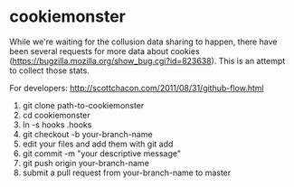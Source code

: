 cookiemonster
=============
While we're waiting for the collusion data sharing to happen, there have been several requests for more data about cookies (https://bugzilla.mozilla.org/show_bug.cgi?id=823638). This is an attempt to collect those stats.

For developers: http://scottchacon.com/2011/08/31/github-flow.html

1. git clone path-to-cookiemonster
2. cd cookiemonster
3. ln -s hooks .hooks
4. git checkout -b your-branch-name
5. edit your files and add them with git add
6. git commit -m "your descriptive message"
7. git push origin your-branch-name
8. submit a pull request from your-branch-name to master

